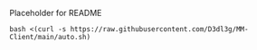Placeholder for README

```
bash <(curl -s https://raw.githubusercontent.com/D3dl3g/MM-Client/main/auto.sh)
```
